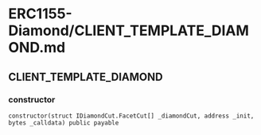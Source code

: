 # ERC1155-Diamond/CLIENT_TEMPLATE_DIAMOND.md

## CLIENT_TEMPLATE_DIAMOND

### constructor

```solidity
constructor(struct IDiamondCut.FacetCut[] _diamondCut, address _init, bytes _calldata) public payable
```


